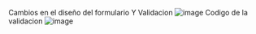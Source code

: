 Cambios en el diseño del formulario Y Validacion
![image](https://user-images.githubusercontent.com/90481288/167283936-4eeeadbb-5d40-4a4d-ac14-1bde927d0cd3.png)
Codigo de la validacion 
![image](https://user-images.githubusercontent.com/90481288/167284512-b5bee525-6a32-44fa-ada8-dc347f981d69.png)


